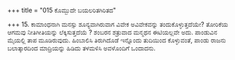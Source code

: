 +++
title = "015 ಕೊಮ್ಬುದೇ ಬಯಲರಿತಗಿರಿತದ"

+++
15. ಕಾಮಾಂಧನಾಗಿ ಮನಸ್ಸು ಶೂನ್ಯವಾಗಿರುವಾಗ ವಿವೇಕ ಅವಿವೇಕವನ್ನು ತಂದುಕೊಳ್ಳುತ್ತದೆಯೇ?  ತೋರಿಕೆಯ ಆಗಮವು ನೀತಿಗೀತಿಯನ್ನು ಲೆಕ್ಕಿಸುತ್ತದೆಯೆ ? ಶಂಬರನ ಶತ್ರುವಾದ ಮನ್ಮಥನ ಈಟಿಯಲ್ಲವೇ ಅದು. ಪಾಂಡುವಿನ ಮೈಯಲ್ಲಿ ತಾಪ ಮೂಡಿರುವುದು. ಹಿಂಬಾಲಿಸಿ ತಿರುಗಿದೊಡೆ ಇನ್ನೊಂದು ತುದಿಯಿಂದ ಕೊಳ್ಳುವಂತೆ, ಪಾಂಡು ರಾಜನು ಬಲಾತ್ಕಾರದಿಂದ ಮಾದ್ರಿಯನ್ನು ಹಿಡಿದು ತಳಮಳಿಸಿ ಅವಳೊಂದಿಗೆ ಒಂದಾದನು.